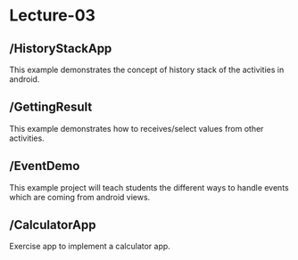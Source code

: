 # Lecture-03


  
## /HistoryStackApp 
 This example demonstrates the concept of history stack of the activities in android.
 
## /GettingResult 
 This example demonstrates how to receives/select values from other activities.
 
## /EventDemo
This example project will teach students the different ways to handle events which are coming from android views. 


## /CalculatorApp
  Exercise app to implement a calculator app.
  
